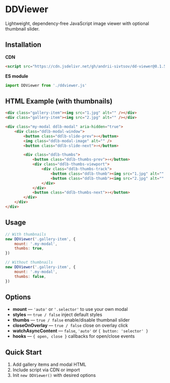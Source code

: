 # DDViewer

Lightweight, dependency-free JavaScript image viewer with optional thumbnail slider.

## Installation

**CDN**

```html
<script src="https://cdn.jsdelivr.net/gh/andrii-sivtsov/dd-viewer@0.1.5/dist/ddviewer.umd.min.js"></script>
```

**ES module**

```js
import DDViewer from './ddviewer.js'
```

## HTML Example (with thumbnails)

```html
<div class="gallery-item"><img src="1.jpg" alt="" /></div>
<div class="gallery-item"><img src="2.jpg" alt="" /></div>

<div class="my-modal ddlb-modal" aria-hidden="true">
	<div class="ddlb-modal-window">
		<button class="ddlb-slide-prev">‹</button>
		<img class="ddlb-modal-image" alt="" />
		<button class="ddlb-slide-next">›</button>

		<div class="ddlb-thumbs">
			<button class="ddlb-thumbs-prev">‹</button>
			<div class="ddlb-thumbs-viewport">
				<div class="ddlb-thumbs-track">
					<button class="ddlb-thumb"><img src="1.jpg" alt="" /></button>
					<button class="ddlb-thumb"><img src="2.jpg" alt="" /></button>
				</div>
			</div>
			<button class="ddlb-thumbs-next">›</button>
		</div>
	</div>
</div>
```

## Usage

```js
// With thumbnails
new DDViewer('.gallery-item', {
	mount: '.my-modal',
	thumbs: true,
})

// Without thumbnails
new DDViewer('.gallery-item', {
	mount: '.my-modal',
	thumbs: false,
})
```

## Options

- **mount** — `'auto'` or `'.selector'` to use your own modal
- **styles** — `true / false` inject default styles
- **thumbs** — `true / false` enable/disable thumbnail slider
- **closeOnOverlay** — `true / false` close on overlay click
- **watchAsyncContent** — `false`, `'auto'` or `{ button: 'selector' }`
- **hooks** — `{ open, close }` callbacks for open/close events

## Quick Start

1. Add gallery items and modal HTML
2. Include script via CDN or import
3. Init `new DDViewer()` with desired options
